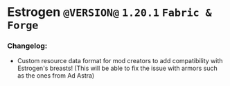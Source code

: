 # Estrogen `@VERSION@` `1.20.1` `Fabric & Forge`
### Changelog:
- Custom resource data format for mod creators to add compatibility with Estrogen's breasts! (This will be able to fix the issue with armors such as the ones from Ad Astra)